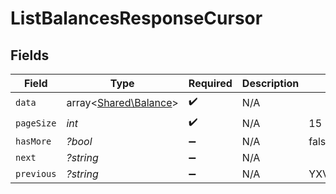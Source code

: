 # ListBalancesResponseCursor


## Fields

| Field                                                   | Type                                                    | Required                                                | Description                                             | Example                                                 |
| ------------------------------------------------------- | ------------------------------------------------------- | ------------------------------------------------------- | ------------------------------------------------------- | ------------------------------------------------------- |
| `data`                                                  | array<[Shared\Balance](../../Models/Shared/Balance.md)> | :heavy_check_mark:                                      | N/A                                                     |                                                         |
| `pageSize`                                              | *int*                                                   | :heavy_check_mark:                                      | N/A                                                     | 15                                                      |
| `hasMore`                                               | *?bool*                                                 | :heavy_minus_sign:                                      | N/A                                                     | false                                                   |
| `next`                                                  | *?string*                                               | :heavy_minus_sign:                                      | N/A                                                     |                                                         |
| `previous`                                              | *?string*                                               | :heavy_minus_sign:                                      | N/A                                                     | YXVsdCBhbmQgYSBtYXhpbXVtIG1heF9yZXN1bHRzLol=            |
